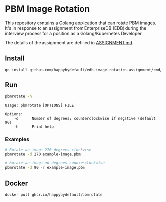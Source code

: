 # PBM Image Rotation

This repository contains a Golang application that can rotate PBM images. It's in response to an assignment from
EnterpriseDB (EDB) during the interview process for a position as a Golang/Kubernetes Developer.

The details of the assignment are defined in [ASSIGNMENT.md](ASSIGNMENT.md).

## Install

```sh
go install github.com/happybydefault/edb-image-rotation-assignment/cmd/pbmrotate@latest
```

## Run

```sh
pbmrotate -h
```

```
Usage: pbmrotate [OPTIONS] FILE

Options:
    -d      Number of degrees; counterclockwise if negative (default 90)
    -h      Print help
```

### Examples

```sh
# Rotate an image 270 degrees clockwise
pbmrotate -d 270 example-image.pbm

# Rotate an image 90 degrees counterclockwise
pbmrotate -d 90 -r example-image.pbm
```

## Docker

```sh
docker pull ghcr.io/happybydefault/pbmrotate
```
